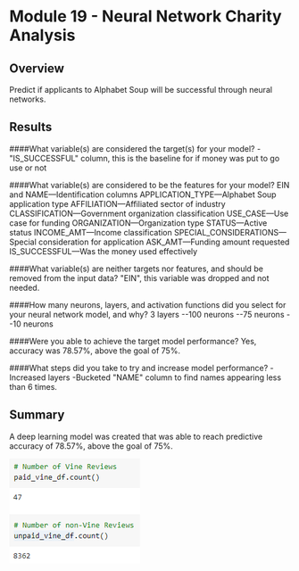 # Module 19 - Neural Network Charity Analysis

## Overview 
Predict if applicants to Alphabet Soup will be successful through neural networks.  

## Results
####What variable(s) are considered the target(s) for your model?
-"IS_SUCCESSFUL" column, this is the baseline for if money was put to go use or not

####What variable(s) are considered to be the features for your model?
EIN and NAME—Identification columns
APPLICATION_TYPE—Alphabet Soup application type
AFFILIATION—Affiliated sector of industry
CLASSIFICATION—Government organization classification
USE_CASE—Use case for funding
ORGANIZATION—Organization type
STATUS—Active status
INCOME_AMT—Income classification
SPECIAL_CONSIDERATIONS—Special consideration for application
ASK_AMT—Funding amount requested
IS_SUCCESSFUL—Was the money used effectively

####What variable(s) are neither targets nor features, and should be removed from the input data? 
"EIN", this variable was dropped and not needed. 

####How many neurons, layers, and activation functions did you select for your neural network model, and why?
3 layers
--100 neurons
--75 neurons
--10 neurons


####Were you able to achieve the target model performance?
Yes, accuracy was 78.57%, above the goal of 75%.

####What steps did you take to try and increase model performance?
-Increased layers
-Bucketed "NAME" column to find names appearing less than 6 times.


## Summary
A deep learning model was created that was able to reach predictive accuracy of 78.57%, above the goal of 75%.

![stacked_launch_outcomes](https://github.com/charlieburd/amazon_vine_analysis/blob/main/Resources/image%20(28).png)
